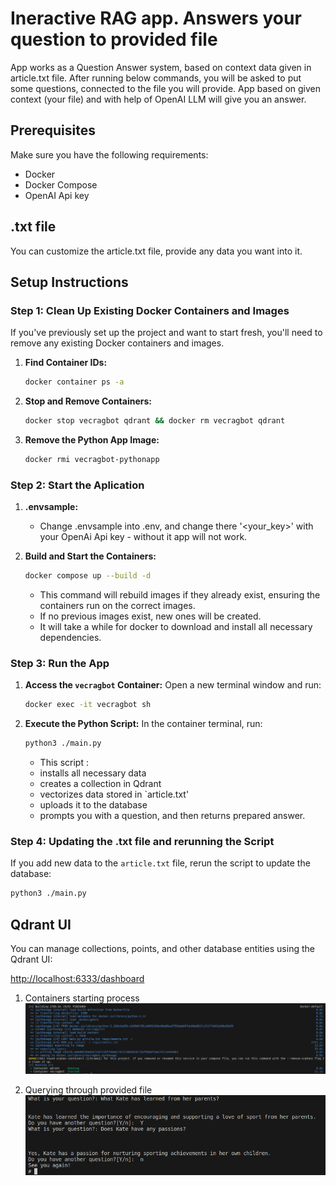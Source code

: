 # Ineractive RAG app. Answers your question to provided file

App works as a Question Answer system, based on context data given in article.txt file. After running below commands, you will be asked to put some questions, connected to the file you will provide. App based on given context (your file) and with help of OpenAI LLM will give you an answer.

## Prerequisites

Make sure you have the following requirements:

- Docker
- Docker Compose
- OpenAI Api key

## .txt file 

You can customize the article.txt file, provide any data you want into it. 


## Setup Instructions

### Step 1: Clean Up Existing Docker Containers and Images

If you've previously set up the project and want to start fresh, you'll need to remove any existing Docker containers and images.

1. **Find Container IDs:**
   ```sh
   docker container ps -a
   ```

2. **Stop and Remove Containers:**
   ```sh
   docker stop vecragbot qdrant && docker rm vecragbot qdrant
   ```

3. **Remove the Python App Image:**
   ```sh
   docker rmi vecragbot-pythonapp
   ```

### Step 2: Start the Aplication

1. **.envsample:**
   - Change .envsample into .env, and change there '<your_key>' with your OpenAi Api key - without it app will not work. 

2. **Build and Start the Containers:**
   ```sh
   docker compose up --build -d
   ```

   - This command will rebuild images if they already exist, ensuring the containers run on the correct images.
   - If no previous images exist, new ones will be created. 
   - It will take a while for docker to download and install all necessary dependencies.

### Step 3: Run the App

1. **Access the `vecragbot` Container:**
   Open a new terminal window and run:
   ```sh
   docker exec -it vecragbot sh
   ```

2. **Execute the Python Script:**
   In the container terminal, run:
   ```sh
   python3 ./main.py
   ```

   - This script :
    - installs all necessary data 
    - creates a collection in Qdrant
    - vectorizes data stored in `article.txt'
    - uploads it to the database
    - prompts you with a question, and then returns prepared answer.

### Step 4: Updating the .txt file and rerunning the Script

If you add new data to the `article.txt` file, rerun the script to update the database:

```sh
python3 ./main.py
```

## Qdrant UI

You can manage collections, points, and other database entities using the Qdrant UI:

[http://localhost:6333/dashboard](http://localhost:6333/dashboard)


1. Containers starting process
![containers_starting_process](./doc/containers_starting_process.png)

2. Querying through provided file
![querying_provided_file](./doc/started_app.png)
